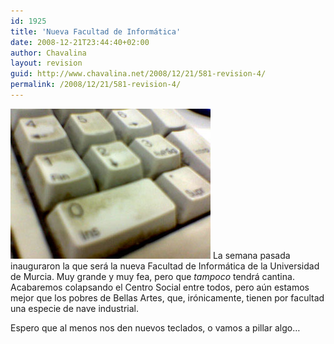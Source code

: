 ```yaml
---
id: 1925
title: 'Nueva Facultad de Informática'
date: 2008-12-21T23:44:40+02:00
author: Chavalina
layout: revision
guid: http://www.chavalina.net/2008/12/21/581-revision-4/
permalink: /2008/12/21/581-revision-4/
---
```

<img class="imgizqda" src="/imagenes/fotos/teclado-facultad.jpg" alt="Teclado lleno de mierda en la Facultad de Informática" /> La semana pasada inauguraron la que será la nueva Facultad de Informática de la Universidad de Murcia. Muy grande y muy fea, pero que _tampoco_ tendrá cantina. Acabaremos colapsando el Centro Social entre todos, pero aún estamos mejor que los pobres de Bellas Artes, que, irónicamente, tienen por facultad una especie de nave industrial.

Espero que al menos nos den nuevos teclados, o vamos a pillar algo…